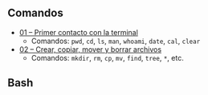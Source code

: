 ## Comandos

- [01 – Primer contacto con la terminal](01%20-%20Primer%20contacto%20con%20la%20terminal.md)
	- Comandos: `pwd`, `cd`, `ls`, `man`, `whoami`, `date`, `cal`, `clear`
- [02 – Crear, copiar, mover y borrar archivos](02%20-%20Crear,%20copiar,%20mover%20y%20borrar%20archivos.md)
	- Comandos: `mkdir`, `rm`, `cp`, `mv`, `find`, `tree`, `*`, etc.

## Bash




